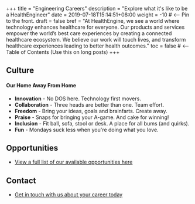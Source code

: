 +++
title = "Engineering Careers"
description = "Explore what it's like to be a HealthEngineer"
date = 2019-07-18T15:14:51+08:00
weight = -10 # <-- Pin to the front.
draft = false
bref = "At HealthEngine, we see a world where technology enhances healthcare for everyone. Our products and services empower the world’s best care experiences by creating a connected healthcare ecosystem. We believe our work will touch lives, and transform healthcare experiences leading to better health outcomes."
toc = false # <-- Table of Contents (Use this on long posts)
+++

## Culture

#### Our Home Away From Home

- **Innovation** - No DOS here. Technology first movers.
- **Collaboration** - Three heads are better than one. Team effort.
- **Freedom** - Bring your ideas, goals and brainfarts. Create away.
- **Praise** - Snaps for bringing your A-game. And cake for winning!
- **Inclusion** - Fit ball, sofa, stool or desk. A place for all bums (and quirks).
- **Fun** - Mondays suck less when you're doing what you love.

## Opportunities

- [View a full list of our available opportunities here](https://careers.healthengine.com.au/opportunities/)


## Contact

- [Get in touch with us about your career today](https://careers.healthengine.com.au/contact/)
